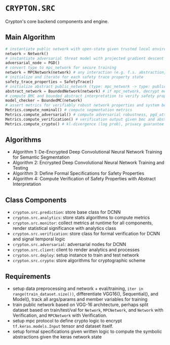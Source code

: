 # `CRYPTON.SRC`
Crypton's core backend components and engine.

## Main Algorithm
```python
# instantiate public network with open-state given trusted local environment
network = Network()
# instantiate adversarial threat model with projected gradient descent (perturb gradient updates, perturb input_image with uncorrelated pixelwise guassian noise) 
adversarial_node = PGD()
# convert type to mpc_network for secure training
network = MPCNetwork(network) # any interaction (e.g. f.s. abstraction, adversarial attack) is computed on network independent of encrypted type to test robustness either way (authorizing self-inflicted adversarial attack on party nodes computing on network node)
# initialize and iterate for each safety trace property state
safety_trace_properties = SafetyTrace()
# initialize abstract public_network (type: mpc_network -> type: public_network) for open computational graph state
abstract_network = BoundedNetwork(network) # if mpc_network, decrypt metadata, input vector norm and execution state necessary to generate abstraction
# compute BMC and bounded abstract interpretation to verify safety properties on public_network (updates sent to mpc_network also update parent state of public_network)
model_checker = BoundedMC(network)
# assert metrics for verifiably robust network properties and system behavior with abstract domain
Metrics.compute_nominal() # compute segmentation metrics
Metrics.compute_adversarial() # compute adversarial robustness, pgd_attack_metrics
Metrics.compute_verification() # verification output given bmc and abstract interpretation, violations / sound specifications met, termination_state, counterexample_trace_state
Metrics.compute_crypto() # kl-divergence (log prob), privacy guarantee

```


## Algorithms
- Algorithm 1: De-Encrypted Deep Convolutional Neural Network Training for Semantic Segmentation
- Algorithm 2: Encrypted Deep Convolutional Neural Network Training and Testing
- Algorithm 3: Define Formal Specifications for Safety Properties
- Algorithm 4: Compute Verification of Safety Properties with Abstract Interpretation

## Class Components
- `crypton.src.prediction`: store base class for DCNN
- `crypton.src.analytics`: store stats algorithms to compute metrics
- `crypton.src.monitor`: collect metrics at runtime for all components, render statistical significance with analytics class
- `crypton.src.verification`: store class for formal verification for DCNN and signal temporal logic
- `crypton.src.adversarial`: adversarial nodes for DCNN
- `crypton.src.client`: client to render analytics and processes
- `crypton.src.deploy`: setup instance to train and test network
- `crypton.src.crypto`: store algorithms for cryptographic scheme


## Requirements
- setup data preprocessing and network + eval/training, `iter in range(train_dataset.size())`, differentiate VGG16(), Sequential(), and Model(), track all args/params and member variables for training 
- train public network based on VGG-16 architecture, perhaps split dataset based on train/test/val for `Network`, `MPCNetwork`, and `Network` with Verification, and `MPCNetwork` with Verification. 
- setup mpc protocol to define crypto logic to encrypt `tf.keras.models.Input` tensor and dataset itself.
- setup formal specifications given written logic to compute the symbolic abstractions given the keras network state

